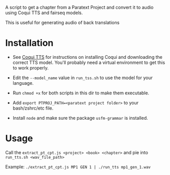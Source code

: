 A script to get a chapter from a Paratext Project and convert it to audio using Coqui TTS and fairseq models. 

This is useful for generating audio of back translations

# Installation

- See [Coqui TTS](https://github.com/coqui-ai/TTS) for instructions on installing Coqui and downloading the correct TTS model. You'll probably need a virtual environment to get this to work properly.

- Edit the `--model_name` value in `run_tss.sh` to use the model for your language.

- Run `chmod +x` for both scripts in this dir to make them executable.

- Add `export PTPROJ_PATH=<paratext project folder>` to your bash/zshrc/etc file.

- Install `node` and make sure the package `usfm-grammar` is installed.

# Usage

Call the `extract_pt_cpt.js <project> <book> <chapter>` and pie into `run_tts.sh <wav_file_path>`

Example: `./extract_pt_cpt.js MP1 GEN 1 | ./run_tts mp1_gen_1.wav`
